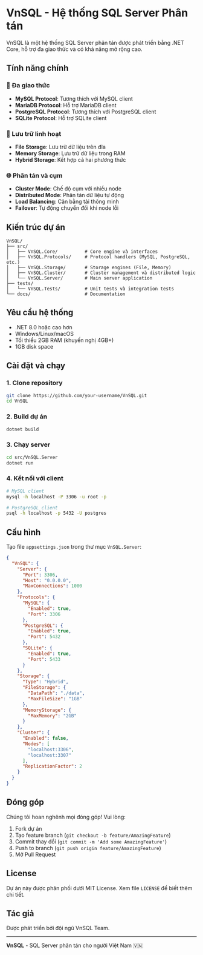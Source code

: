 # VnSQL - Hệ thống SQL Server Phân tán

VnSQL là một hệ thống SQL Server phân tán được phát triển bằng .NET Core, hỗ trợ đa giao thức và có khả năng mở rộng cao.

## Tính năng chính

### 🔌 Đa giao thức
- **MySQL Protocol**: Tương thích với MySQL client
- **MariaDB Protocol**: Hỗ trợ MariaDB client
- **PostgreSQL Protocol**: Tương thích với PostgreSQL client
- **SQLite Protocol**: Hỗ trợ SQLite client

### 💾 Lưu trữ linh hoạt
- **File Storage**: Lưu trữ dữ liệu trên đĩa
- **Memory Storage**: Lưu trữ dữ liệu trong RAM
- **Hybrid Storage**: Kết hợp cả hai phương thức

### 🌐 Phân tán và cụm
- **Cluster Mode**: Chế độ cụm với nhiều node
- **Distributed Mode**: Phân tán dữ liệu tự động
- **Load Balancing**: Cân bằng tải thông minh
- **Failover**: Tự động chuyển đổi khi node lỗi

## Kiến trúc dự án

```
VnSQL/
├── src/
│   ├── VnSQL.Core/          # Core engine và interfaces
│   ├── VnSQL.Protocols/     # Protocol handlers (MySQL, PostgreSQL, etc.)
│   ├── VnSQL.Storage/       # Storage engines (File, Memory)
│   ├── VnSQL.Cluster/       # Cluster management và distributed logic
│   └── VnSQL.Server/        # Main server application
├── tests/
│   └── VnSQL.Tests/         # Unit tests và integration tests
└── docs/                    # Documentation
```

## Yêu cầu hệ thống

- .NET 8.0 hoặc cao hơn
- Windows/Linux/macOS
- Tối thiểu 2GB RAM (khuyến nghị 4GB+)
- 1GB disk space

## Cài đặt và chạy

### 1. Clone repository
```bash
git clone https://github.com/your-username/VnSQL.git
cd VnSQL
```

### 2. Build dự án
```bash
dotnet build
```

### 3. Chạy server
```bash
cd src/VnSQL.Server
dotnet run
```

### 4. Kết nối với client
```bash
# MySQL client
mysql -h localhost -P 3306 -u root -p

# PostgreSQL client
psql -h localhost -p 5432 -U postgres
```

## Cấu hình

Tạo file `appsettings.json` trong thư mục `VnSQL.Server`:

```json
{
  "VnSQL": {
    "Server": {
      "Port": 3306,
      "Host": "0.0.0.0",
      "MaxConnections": 1000
    },
    "Protocols": {
      "MySQL": {
        "Enabled": true,
        "Port": 3306
      },
      "PostgreSQL": {
        "Enabled": true,
        "Port": 5432
      },
      "SQLite": {
        "Enabled": true,
        "Port": 5433
      }
    },
    "Storage": {
      "Type": "Hybrid",
      "FileStorage": {
        "DataPath": "./data",
        "MaxFileSize": "1GB"
      },
      "MemoryStorage": {
        "MaxMemory": "2GB"
      }
    },
    "Cluster": {
      "Enabled": false,
      "Nodes": [
        "localhost:3306",
        "localhost:3307"
      ],
      "ReplicationFactor": 2
    }
  }
}
```

## Đóng góp

Chúng tôi hoan nghênh mọi đóng góp! Vui lòng:

1. Fork dự án
2. Tạo feature branch (`git checkout -b feature/AmazingFeature`)
3. Commit thay đổi (`git commit -m 'Add some AmazingFeature'`)
4. Push to branch (`git push origin feature/AmazingFeature`)
5. Mở Pull Request

## License

Dự án này được phân phối dưới MIT License. Xem file `LICENSE` để biết thêm chi tiết.

## Tác giả

Được phát triển bởi đội ngũ VnSQL Team.

---

**VnSQL** - SQL Server phân tán cho người Việt Nam 🇻🇳
